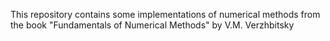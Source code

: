This repository contains some implementations of numerical methods from the book "Fundamentals of Numerical Methods" by V.M. Verzhbitsky
